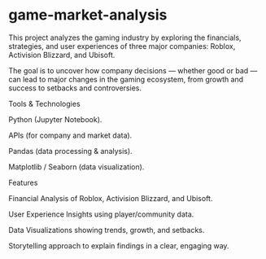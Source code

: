 # game-market-analysis
This project analyzes the gaming industry by exploring the financials, strategies, and user experiences of three major companies: Roblox, Activision Blizzard, and Ubisoft.

The goal is to uncover how company decisions — whether good or bad — can lead to major changes in the gaming ecosystem, from growth and success to setbacks and controversies.

Tools & Technologies

Python (Jupyter Notebook).

APIs (for company and market data).

Pandas (data processing & analysis).

Matplotlib / Seaborn (data visualization).

Features

Financial Analysis of Roblox, Activision Blizzard, and Ubisoft.

User Experience Insights using player/community data.

Data Visualizations showing trends, growth, and setbacks.

Storytelling approach to explain findings in a clear, engaging way.

